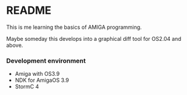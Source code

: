 # README #

This is me learning the basics of AMIGA programming.

Maybe someday this develops into a graphical diff tool for OS2.04 and 
above.


### Development environment ###

* Amiga with OS3.9
* NDK for AmigaOS 3.9
* StormC 4
